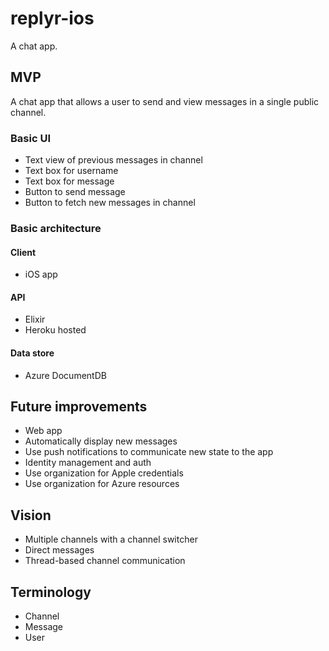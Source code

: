 # replyr-ios

A chat app.

## MVP

A chat app that allows a user to send and view messages in a single public channel.

### Basic UI
* Text view of previous messages in channel
* Text box for username
* Text box for message
* Button to send message
* Button to fetch new messages in channel

### Basic architecture
#### Client
* iOS app
#### API
* Elixir
* Heroku hosted
#### Data store
* Azure DocumentDB

## Future improvements

* Web app
* Automatically display new messages
* Use push notifications to communicate new state to the app
* Identity management and auth
* Use organization for Apple credentials
* Use organization for Azure resources

## Vision
* Multiple channels with a channel switcher
* Direct messages
* Thread-based channel communication

## Terminology

* Channel
* Message
* User
